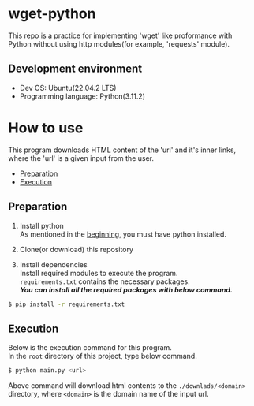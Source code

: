 # wget-python

This repo is a practice for implementing 'wget' like proformance with Python without using http modules(for example, 'requests' module).

## Development environment
- Dev OS: Ubuntu(22.04.2 LTS)
- Programming language: Python(3.11.2)

# How to use

This program downloads HTML content of the 'url' and it's inner links, where the 'url' is a given input from the user.

- [Preparation](#preparation)
- [Execution](#execution)

## Preparation

1. Install python  
As mentioned in the [beginning](#development-environment), you must have python installed.

2. Clone(or download) this repository

3. Install dependencies  
Install required modules to execute the program.  
`requirements.txt` contains the necessary packages.  
***You can install all the required packages with below command.***
```bash
$ pip install -r requirements.txt
```

## Execution

Below is the execution command for this program.  
In the `root` directory of this project, type below command.

```bash
$ python main.py <url>
```

Above command will download html contents to the `./downlads/<domain>` directory, where `<domain>` is the domain name of the input url.


